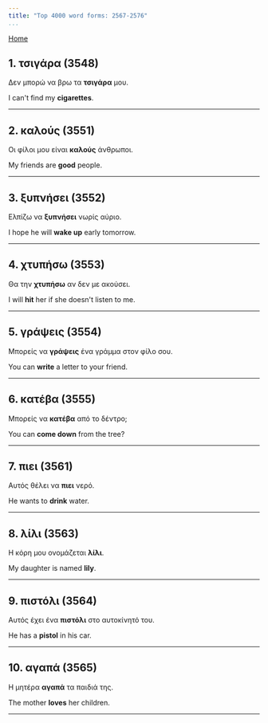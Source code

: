 ```yaml
---
title: "Top 4000 word forms: 2567-2576"
...
```


[Home](./) 

## 1. τσιγάρα (3548)

Δεν μπορώ να βρω τα **τσιγάρα** μου.  

I can't find my **cigarettes**.

---

## 2. καλούς (3551)

Οι φίλοι μου είναι **καλούς** άνθρωποι.  

My friends are **good** people.

---

## 3. ξυπνήσει (3552)

Ελπίζω να **ξυπνήσει** νωρίς αύριο.  

I hope he will **wake up** early tomorrow.

---

## 4. χτυπήσω (3553)

Θα την **χτυπήσω** αν δεν με ακούσει.

I will **hit** her if she doesn't listen to me.

---

## 5. γράψεις (3554)

Μπορείς να **γράψεις** ένα γράμμα στον φίλο σου.  

You can **write** a letter to your friend.

---

## 6. κατέβα (3555)

Μπορείς να **κατέβα** από το δέντρο;

You can **come down** from the tree?

---

## 7. πιει (3561)

Αυτός θέλει να **πιει** νερό.

He wants to **drink** water.

---

## 8. λίλι (3563)

Η κόρη μου ονομάζεται **λίλι**.

My daughter is named **lily**.

---

## 9. πιστόλι (3564)

Αυτός έχει ένα **πιστόλι** στο αυτοκίνητό του.  

He has a **pistol** in his car.

---

## 10. αγαπά (3565)

Η μητέρα **αγαπά** τα παιδιά της.

The mother **loves** her children.

---

